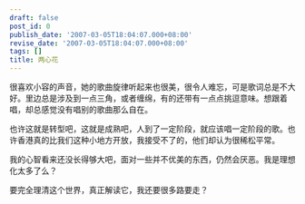 ```yaml
---
draft: false
post_id: 0
publish_date: '2007-03-05T18:04:07.000+08:00'
revise_date: '2007-03-05T18:04:07.000+08:00'
tags: []
title: 两心花
---
```


很喜欢小容的声音，她的歌曲旋律听起来也很美，很令人难忘，可是歌词总是不大好。里边总是涉及到一点三角，或者缠绵，有的还带有一点点挑逗意味。想跟着唱，却总感觉没有唱别的歌曲那么自在。

也许这就是转型吧，这就是成熟吧，人到了一定阶段，就应该唱一定阶段的歌。也许香港真的比我们这种小地方开放，我接受不了的，他们却认为很稀松平常。

我的心智看来还没长得够大吧，面对一些并不优美的东西，仍然会厌恶。我是理想化太多了么？

要完全理清这个世界，真正解读它，我还要很多路要走？
